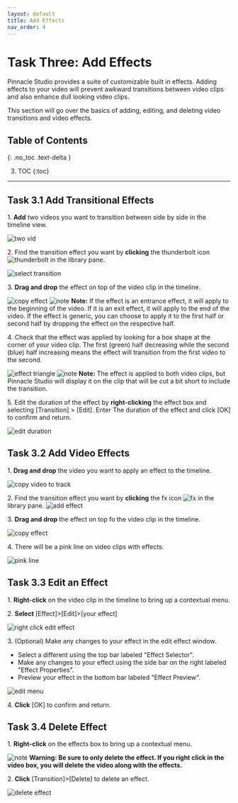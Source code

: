 ```yaml
---
layout: default
title: Add Effects
nav_order: 4
---
```

# Task Three: Add Effects

Pinnacle Studio provides a suite of customizable built in effects. Adding effects to your video 
will prevent awkward transitions between video clips and also enhance dull looking video clips.

This section will go over the basics of adding, editing, and deleting video transitions and video effects.

## Table of Contents
{: .no_toc .text-delta }

3. TOC
{:toc}

---



## Task 3.1 Add Transitional Effects

1\. **Add** two videos you want to transition between side by side in the timeline view.  
 
![two vid](images/vid-side-by-side.png)

2\. Find the transition effect you want by **clicking** the thunderbolt icon ![thunderbolt](images/thunderbolt-button.png) in the library pane.  

![select transition](images/select-transition.png)  
  
  
3\. **Drag and drop** the effect on top of the video clip in the timeline.  

![copy effect](images/copy-effect-track.png)
![note](images/warning.png) **Note:** If the effect is an entrance effect, it will apply to the beginning of the video. If 
it is an exit effect, it will apply to the end of the video. If the effect is generic, you can choose to apply
it to the first half or second half by dropping the effect on the respective half.  


4\. Check that the effect was applied by looking for a box shape at the corner of your video clip. The first (green) half decreasing while the 
second (blue) half increasing means the effect will transition from the first video to the second.  

![effect triangle](images/effect-triangle.png)
![note](images/warning.png) **Note:** The effect is applied to both video clips, but Pinnacle Studio will display 
it on the clip that will be cut a bit short to include the transition.

5\. Edit the duration of the effect by **right-clicking** the effect box and selecting [Transition] > [Edit]. Enter
The duration of the effect and click [OK] to confirm and return.  

![edit duration](images/edit-duration.jpg)

## Task 3.2 Add Video Effects
1\. **Drag and drop** the video you want to apply an effect to the timeline.  

![copy video to track](images/copy-vid-to-track.png)

2\. Find the transition effect you want by **clicking** the fx icon ![fx](images/fx-button.png) in the library pane.
![add effect](images/add-effect.png)


3\. **Drag and drop** the effect on top fo the video clip in the timeline.  

![copy effect](images/copy-effect.jpg)

4\. There will be a pink line on video clips with effects.  

![pink line](images/pink-line.jpg) 


## Task 3.3 Edit an Effect

1\. **Right-click** on the video clip in the timeline to bring up a contextual menu.  


2\. **Select** [Effect]>[Edit]>[your effect]  

![right click edit effect](images/edit-right-click-effect.jpg)

3\. (Optional) Make any changes to your effect in the edit effect window.
<ul> 
<li> Select a different using the top bar labeled "Effect Selector". </li>
<li> Make any changes to your effect using the side bar on the right labeled "Effect Properties". </li>
<li> Preview your effect in the bottom bar labeled "Effect Preview". </li>
</ul>

![edit menu](images/edit-effect-menu.jpg)

4\. **Click** [OK] to confirm and return.
## Task 3.4 Delete Effect

1\. **Right-click** on the effects box to bring up a contextual menu.  


![note](images/critical.png) **Warning: Be sure to only delete the effect. If you right click in the video box, you will 
delete the video along with the effects.**  


2\. **Click** [Transition]>[Delete] to delete an effect.  

![delete effect](images/delete-effect.jpg)
